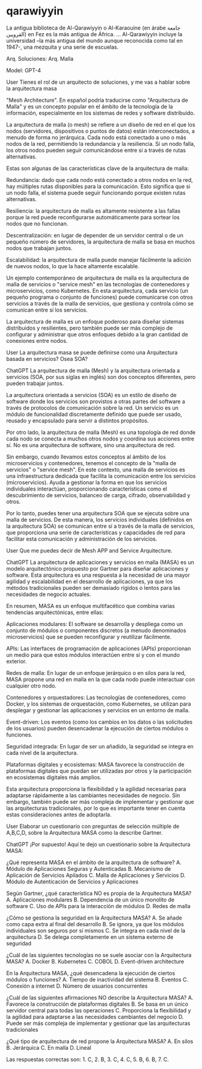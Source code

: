 # qarawiyyin
La antigua biblioteca de Al-Qarawiyyin o Al-Karaouine (en árabe جامعة القرويين) en Fez es la más antigua de África. ... Al-Qarawiyyin incluye la universidad –la más antigua del mundo aunque reconocida como tal en 1947-, una mezquita y una serie de escuelas.

Arq. Soluciones: Arq. Malla

Model: GPT-4

User
Tienes el rol de un arquitecto de soluciones, y me vas a hablar sobre la arquitectura masa

"Mesh Architecture". En español podría traducirse como "Arquitectura de Malla" y es un concepto popular en el ámbito de la tecnología de la información, especialmente en los sistemas de redes y software distribuido.

La arquitectura de malla (o mesh) se refiere a un diseño de red en el que los nodos (servidores, dispositivos o puntos de datos) están interconectados, a menudo de forma no jerárquica. Cada nodo está conectado a uno o más nodos de la red, permitiendo la redundancia y la resiliencia. Si un nodo falla, los otros nodos pueden seguir comunicándose entre sí a través de rutas alternativas.

Estas son algunas de las características clave de la arquitectura de malla:

Redundancia: dado que cada nodo está conectado a otros nodos en la red, hay múltiples rutas disponibles para la comunicación. Esto significa que si un nodo falla, el sistema puede seguir funcionando porque existen rutas alternativas.

Resiliencia: la arquitectura de malla es altamente resistente a las fallas porque la red puede reconfigurarse automáticamente para sortear los nodos que no funcionan.

Descentralización: en lugar de depender de un servidor central o de un pequeño número de servidores, la arquitectura de malla se basa en muchos nodos que trabajan juntos.

Escalabilidad: la arquitectura de malla puede manejar fácilmente la adición de nuevos nodos, lo que la hace altamente escalable.

Un ejemplo contemporáneo de arquitectura de malla es la arquitectura de malla de servicios o "service mesh" en las tecnologías de contenedores y microservicios, como Kubernetes. En esta arquitectura, cada servicio (un pequeño programa o conjunto de funciones) puede comunicarse con otros servicios a través de la malla de servicios, que gestiona y controla cómo se comunican entre sí los servicios.

La arquitectura de malla es un enfoque poderoso para diseñar sistemas distribuidos y resilientes, pero también puede ser más complejo de configurar y administrar que otros enfoques debido a la gran cantidad de conexiones entre nodos.





User
La arquitectura masa se puede definirse como una Arquitectura basada en servicios? Osea SOA?

ChatGPT
La arquitectura de malla (Mesh) y la arquitectura orientada a servicios (SOA, por sus siglas en inglés) son dos conceptos diferentes, pero pueden trabajar juntos.

La arquitectura orientada a servicios (SOA) es un estilo de diseño de software donde los servicios son provistos a otras partes del software a través de protocolos de comunicación sobre la red. Un servicio es un módulo de funcionalidad discretamente definido que puede ser usado, reusado y encapsulado para servir a distintos propósitos.

Por otro lado, la arquitectura de malla (Mesh) es una topología de red donde cada nodo se conecta a muchos otros nodos y coordina sus acciones entre sí. No es una arquitectura de software, sino una arquitectura de red.

Sin embargo, cuando llevamos estos conceptos al ámbito de los microservicios y contenedores, tenemos el concepto de la "malla de servicios" o "service mesh". En este contexto, una malla de servicios es una infraestructura dedicada que facilita la comunicación entre los servicios (microservicios). Ayuda a gestionar la forma en que los servicios individuales interactúan, proporcionando características como el descubrimiento de servicios, balanceo de carga, cifrado, observabilidad y otros.

Por lo tanto, puedes tener una arquitectura SOA que se ejecuta sobre una malla de servicios. De esta manera, los servicios individuales (definidos en la arquitectura SOA) se comunican entre sí a través de la malla de servicios, que proporciona una serie de características y capacidades de red para facilitar esta comunicación y administración de los servicios.


User
Que me puedes decir de Mesh APP and Service Arquitecture.

ChatGPT
La arquitectura de aplicaciones y servicios en malla (MASA) es un modelo arquitectónico propuesto por Gartner para diseñar aplicaciones y software. Esta arquitectura es una respuesta a la necesidad de una mayor agilidad y escalabilidad en el desarrollo de aplicaciones, ya que los métodos tradicionales pueden ser demasiado rígidos o lentos para las necesidades de negocio actuales.

En resumen, MASA es un enfoque multifacético que combina varias tendencias arquitectónicas, entre ellas:

Aplicaciones modulares: El software se desarrolla y despliega como un conjunto de módulos o componentes discretos (a menudo denominados microservicios) que se pueden reconfigurar y reutilizar fácilmente.

APIs: Las interfaces de programación de aplicaciones (APIs) proporcionan un medio para que estos módulos interactúen entre sí y con el mundo exterior.

Redes de malla: En lugar de un enfoque jerárquico o en silos para la red, MASA propone una red en malla en la que cada nodo puede interactuar con cualquier otro nodo.

Contenedores y orquestadores: Las tecnologías de contenedores, como Docker, y los sistemas de orquestación, como Kubernetes, se utilizan para desplegar y gestionar las aplicaciones y servicios en un entorno de malla.

Event-driven: Los eventos (como los cambios en los datos o las solicitudes de los usuarios) pueden desencadenar la ejecución de ciertos módulos o funciones.

Seguridad integrada: En lugar de ser un añadido, la seguridad se integra en cada nivel de la arquitectura.

Plataformas digitales y ecosistemas: MASA favorece la construcción de plataformas digitales que puedan ser utilizadas por otros y la participación en ecosistemas digitales más amplios.

Esta arquitectura proporciona la flexibilidad y la agilidad necesarias para adaptarse rápidamente a las cambiantes necesidades de negocio. Sin embargo, también puede ser más compleja de implementar y gestionar que las arquitecturas tradicionales, por lo que es importante tener en cuenta estas consideraciones antes de adoptarla.





User
Elaborar un cuestionario con preguntas de selección múltiple de A,B,C,D, sobre la Arquitectura MASA como la describe Gartner.

ChatGPT
¡Por supuesto! Aquí te dejo un cuestionario sobre la Arquitectura MASA:

¿Qué representa MASA en el ámbito de la arquitectura de software?
A. Módulo de Aplicaciones Seguras y Autenticadas
B. Mecanismo de Aplicación de Servicios Apilados
C. Malla de Aplicaciones y Servicios
D. Módulo de Autenticación de Servicios y Aplicaciones

Según Gartner, ¿qué característica NO es propia de la Arquitectura MASA?
A. Aplicaciones modulares
B. Dependencia de un único monolito de software
C. Uso de APIs para la interacción de módulos
D. Redes de malla

¿Cómo se gestiona la seguridad en la Arquitectura MASA?
A. Se añade como capa extra al final del desarrollo
B. Se ignora, ya que los módulos individuales son seguros por sí mismos
C. Se integra en cada nivel de la arquitectura
D. Se delega completamente en un sistema externo de seguridad

¿Cuál de las siguientes tecnologías no se suele asociar con la Arquitectura MASA?
A. Docker
B. Kubernetes
C. COBOL
D. Event-driven architecture

En la Arquitectura MASA, ¿qué desencadena la ejecución de ciertos módulos o funciones?
A. Tiempo de inactividad del sistema
B. Eventos
C. Conexión a internet
D. Número de usuarios concurrentes

¿Cuál de las siguientes afirmaciones NO describe la Arquitectura MASA?
A. Favorece la construcción de plataformas digitales
B. Se basa en un único servidor central para todas las operaciones
C. Proporciona la flexibilidad y la agilidad para adaptarse a las necesidades cambiantes del negocio
D. Puede ser más compleja de implementar y gestionar que las arquitecturas tradicionales

¿Qué tipo de arquitectura de red propone la Arquitectura MASA?
A. En silos
B. Jerárquica
C. En malla
D. Lineal

Las respuestas correctas son: 1. C, 2. B, 3. C, 4. C, 5. B, 6. B, 7. C.
